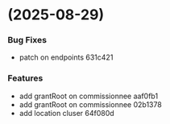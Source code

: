 #  (2025-08-29)


### Bug Fixes

* patch on endpoints 631c421


### Features

* add grantRoot on commissionnee aaf0fb1
* add grantRoot on commissionnee 02b1378
* add location cluser 64f080d



